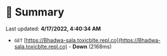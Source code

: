 # 📖 Summary
Last updated: **4/17/2022, 4:40:34 AM**

- `GET` [https://Bhadwa-sala.toxicblte.repl.co](https://Bhadwa-sala.toxicblte.repl.co) - **Down** (2168ms)
